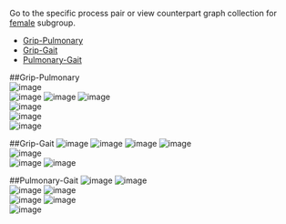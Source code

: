 Go to the specific process pair or view counterpart graph collection for [female](https://github.com/IALSA/IALSA-2015-Portland/blob/master/reports/physical/scatter_matrix/figure_rmd/by_process_pair.md) subgroup.   

* [Grip-Pulmonary](/reports/physical/scatter_matrix/figure_rmd/by_process_pair.md#grip-pulmonary)  
* [Grip-Gait](/reports/physical/scatter_matrix/figure_rmd/by_process_pair.md#grip-gait)  
* [Pulmonary-Gait](/reports/physical/scatter_matrix/figure_rmd/by_process_pair.md#pulmonary-gait)  


##Grip-Pulmonary   
![image](eas_male_aehplus_grip_pef-1.png)  
![image](elsa_male_aehplus_grip_fev-1.png) 
![image](hrs_male_aehplus_grip_pef-1.png) 
![image](lasa_male_aehplus_grip_pef-1.png)  
![image](octo_male_aehplus_grip_pef-1.png)  
![image](radc_male_aehplus_grip_fev-1.png)  
![image](satsa_male_aehplus_grip_fev-1.png) 

##Grip-Gait
![image](eas_male_aehplus_grip_gait-1.png)
![image](elsa_male_aehplus_grip_gait-1.png) 
![image](hrs_male_aehplus_grip_gait-1.png) 
![image](lasa_male_aehplus_grip_gait-1.png)   
![image](octo_male_aehplus_grip_gait-1.png)  
![image](radc_male_aehplus_grip_gait-1.png) 
![image](satsa_male_aehplus_grip_gait-1.png)  

##Pulmonary-Gait
![image](eas_male_aehplus_pef_gait-1.png) 
![image](elsa_male_aehplus_fev_gait-1.png)  
![image](hrs_male_aehplus_pef_gait-1.png) 
![image](lasa_male_aehplus_pef_gait-1.png)  
![image](octo_male_aehplus_pef_gait-1.png)
![image](radc_male_aehplus_fev_gait-1.png)  
![image](satsa_male_aehplus_fev_gait-1.png)
